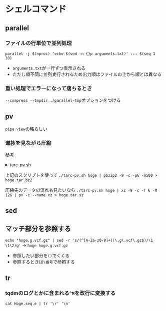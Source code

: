 # シェルコマンド

## parallel

### ファイルの行単位で並列処理

`parallel -j $(nproc) 'echo $(sed -n {}p arguments.txt)' ::: $(seq 1 10)`

- `arguments.txt`が一行ずつ表示される
- ただし順不同に並列実行されるため出力順はファイルの上から順とは異なる

### 重い処理でエラーになって落ちるとき

`--compress --tmpdir ./parallel-tmp`オプションをつける

## pv

`pipe view`の略らしい

### 進捗を見ながら圧縮

[参考](https://qiita.com/xkumiyu/items/9df519d767f921e29d20)

<details>
<summary>tarc-pv.sh</summary>

```bash
#!/bin/bash
#$1 target
tar -cf - ${1} | pv -c --name ${1} -s $(du -sb ${1} | awk '{print $1}')
```

</details>

上記のスクリプトを使って
`./tarc-pv.sh hoge | pbzip2 -9 -c -p6 -m500 > hoge.tar.bz2`

圧縮先のデータの流れも見たいなら
`./tarc-pv.sh hoge | xz -9 -c -T 6 -M 12G | pv -c --name xz > hoge.tar.xz`

## sed

## マッチ部分を参照する

`echo "hoge.g.vcf.gz" | sed -r 's/(^[A-Za-z0-9]+)(\.g\.vcf\.gz$)/\1 \1\2/g'` → `hoge hoge.g.vcf.gz`

- 参照したい部分を`()`でくくる
- 参照するときは`\番号`で参照する

## tr

### tqdmのログとかに含まれる`^M`を改行に変換する

`cat Hoge.seq.e | tr '\r' '\n'`
